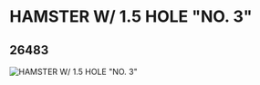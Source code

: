 # HAMSTER W/ 1.5 HOLE "NO. 3"
## 26483
![HAMSTER W/ 1.5 HOLE "NO. 3"](https://lc-www-live-s.legocdn.com/media/bricks/5/2/6151210.jpg)